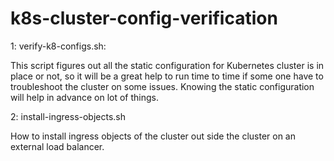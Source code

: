# k8s-cluster-config-verification

1: verify-k8-configs.sh:

This script figures out all the static configuration for Kubernetes cluster is in place or not, so it will be a great help to run time
to time if some one have to troubleshoot the cluster on some issues. Knowing the static configuration will help in advance on lot of things.

2: install-ingress-objects.sh

How to install ingress objects of the cluster out side the cluster on an external load balancer.

